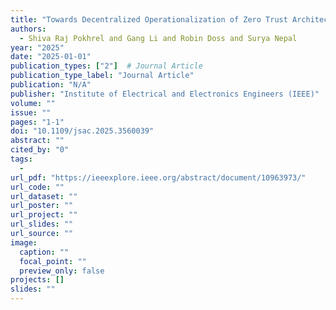 ```yaml
---
title: "Towards Decentralized Operationalization of Zero Trust Architecture for Next Generation Networks"
authors:
  - Shiva Raj Pokhrel and Gang Li and Robin Doss and Surya Nepal
year: "2025"
date: "2025-01-01"
publication_types: ["2"]  # Journal Article
publication_type_label: "Journal Article"
publication: "N/A"
publisher: "Institute of Electrical and Electronics Engineers (IEEE)"
volume: ""
issue: ""
pages: "1-1"
doi: "10.1109/jsac.2025.3560039"
abstract: ""
cited_by: "0"
tags:
  - 
url_pdf: "https://ieeexplore.ieee.org/abstract/document/10963973/"
url_code: ""
url_dataset: ""
url_poster: ""
url_project: ""
url_slides: ""
url_source: ""
image:
  caption: ""
  focal_point: ""
  preview_only: false
projects: []
slides: ""
---
```

